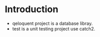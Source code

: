 # Introduction
- qeloquent project is a database libray.
- test is a unit testing project use catch2.